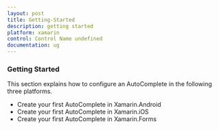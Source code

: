 ```yaml
---
layout: post
title: Getting-Started
description: getting started
platform: xamarin
control: Control Name undefined
documentation: ug
---
```


### Getting Started

This section explains how to configure an AutoComplete in the following three platforms.

* Create your first AutoComplete in Xamarin.Android
* Create your first AutoComplete in Xamarin.iOS
* Create your first AutoComplete in Xamarin.Forms
